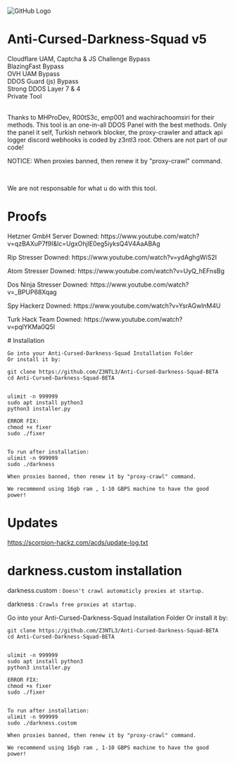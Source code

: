 ![GitHub Logo](https://raw.githubusercontent.com/Z3NTL3/Anti-Cursed-Darkness-Squad-BETA/main/design3.png)<br>
# Anti-Cursed-Darkness-Squad v5
Cloudflare UAM, Captcha & JS Challenge Bypass<br>BlazingFast Bypass<br>OVH UAM Bypass<br>DDOS Guard (js) Bypass<br>Strong DDOS Layer 7 & 4<br>Private Tool<br><br><p> Thanks to MHProDev, R00tS3c, emp001  and wachirachoomsiri for their methods. This tool is an one-in-all DDOS Panel with the best methods. Only the panel it self, Turkish network blocker, the proxy-crawler and attack api logger discord webhooks is coded by z3ntl3 root. Others are not part of our code!
 
<p> NOTICE: When proxies banned, then renew it by "proxy-crawl" command.</p>
<br><p>We are not responsable for what u do with this tool.

# Proofs
<p> Hetzner GmbH Server Downed: https://www.youtube.com/watch?v=qzBAXuP7f9I&lc=UgxOhjlE0eg5iyksQ4V4AaABAg
<p> Rip Stresser Downed: https://www.youtube.com/watch?v=ydAghgWiS2I </p>
<p> Atom Stresser Downed: https://www.youtube.com/watch?v=UyQ_hEFnsBg</p>
<p> Dos Ninja Stresser Downed: https://www.youtube.com/watch?v=_BPUP68Xqag</p>
<p> Spy Hackerz Downed: https://www.youtube.com/watch?v=YsrAGwlnM4U</p>
<p> Turk Hack Team Downed: https://www.youtube.com/watch?v=pqlYKMa0Q5I</p>
# Installation

    Go into your Anti-Cursed-Darkness-Squad Installation Folder
    Or install it by:
    
    git clone https://github.com/Z3NTL3/Anti-Cursed-Darkness-Squad-BETA
    cd Anti-Cursed-Darkness-Squad-BETA
   
    
    ulimit -n 999999
    sudo apt install python3
    python3 installer.py
 
    ERROR FIX:
    chmod +x fixer
    sudo ./fixer
    
    
    To run after installation:
    ulimit -n 999999
    sudo ./darkness
    
    When proxies banned, then renew it by "proxy-crawl" command.
    
    We recommend using 16gb ram , 1-10 GBPS machine to have the good power! 


# Updates
https://scorpion-hackz.com/acds/update-log.txt

# darkness.custom installation
<p>darkness.custom : <code>Doesn't crawl automaticly proxies at startup.</code></p>
<p>darkness : <code>Crawls free proxies at startup.</code></p>
    Go into your Anti-Cursed-Darkness-Squad Installation Folder
    Or install it by:
    
    git clone https://github.com/Z3NTL3/Anti-Cursed-Darkness-Squad-BETA
    cd Anti-Cursed-Darkness-Squad-BETA
   
    
    ulimit -n 999999
    sudo apt install python3
    python3 installer.py
 
    ERROR FIX:
    chmod +x fixer
    sudo ./fixer
    
    
    To run after installation:
    ulimit -n 999999
    sudo ./darkness.custom
    
    When proxies banned, then renew it by "proxy-crawl" command.
    
    We recommend using 16gb ram , 1-10 GBPS machine to have the good power! 
